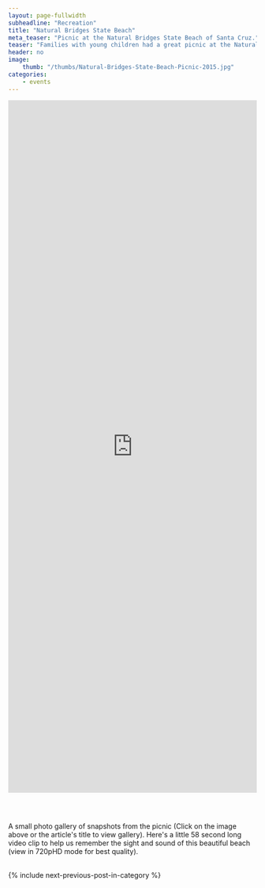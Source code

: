 ```yaml
---
layout: page-fullwidth
subheadline: "Recreation"
title: "Natural Bridges State Beach"
meta_teaser: "Picnic at the Natural Bridges State Beach of Santa Cruz."
teaser: "Families with young children had a great picnic at the Natural Bridges State Beach of Santa Cruz last August, 2015. The pictures say it all about the beauty of this place. Enjoy this small collection of photos."
header: no
image:
    thumb: "/thumbs/Natural-Bridges-State-Beach-Picnic-2015.jpg"
categories:
    - events
---
```

<!--more-->
<div class="small-12 columns" style="padding: 0px; border-bottom: none;">
<iframe width="100%" height="1400" src="http://rgb-scale.com/vacsfj336/index.php/photo-galleries/158-natural-bridges-state-beach-picnic-2015-santa-cruz" frameborder="0" allowfullscreen=""></iframe></div>
<p>&nbsp;</p>
<div class="small-12 columns" style="padding: 0px; border-bottom: none;">
<p>
A small photo gallery of snapshots from the picnic (Click on the image above or the article's title to view gallery). Here's a little 58 second long video clip to help us remember the sight and sound of this beautiful beach (view in 720pHD mode for best quality).
</p>
</div>
<br/>
{% include next-previous-post-in-category %}
